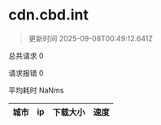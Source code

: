
  # cdn.cbd.int

  > 更新时间 2025-09-08T00:49:12.641Z
  
  总共请求 0

  请求报错 0

  平均耗时 NaNms

|城市|ip|下载大小|速度|
|-----|----------|---|---|

  